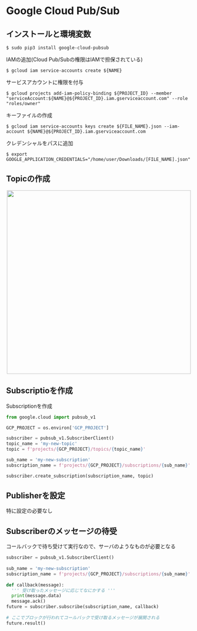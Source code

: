 # Google Cloud Pub/Sub

## インストールと環境変数
```console
$ sudo pip3 install google-cloud-pubsub
```
IAMの追加(Cloud Pub/Subの権限はIAMで担保されている)
```console
$ gcloud iam service-accounts create ${NAME}
```
サービスアカウントに権限を付与
```console
$ gcloud projects add-iam-policy-binding ${PROJECT_ID} --member "serviceAccount:${NAME}@${PROJECT_ID}.iam.gserviceaccount.com" --role "roles/owner"
```
キーファイルの作成
```cosnole
$ gcloud iam service-accounts keys create ${FILE_NAME}.json --iam-account ${NAME}@${PROJECT_ID}.iam.gserviceaccount.com
```
クレデンシャルをパスに追加
```console
$ export GOOGLE_APPLICATION_CREDENTIALS="/home/user/Downloads/[FILE_NAME].json"
```

## Topicの作成
<div align="center">
  <img width="500px" src="https://www.dropbox.com/s/v898liwfcbj8fbk/%E3%82%B9%E3%82%AF%E3%83%AA%E3%83%BC%E3%83%B3%E3%82%B7%E3%83%A7%E3%83%83%E3%83%88%202018-06-20%2004.40.32.png">
</div>

## Subscriptioを作成
Subscriptionを作成
```python
from google.cloud import pubsub_v1

GCP_PROJECT = os.environ['GCP_PROJECT']

subscriber = pubsub_v1.SubscriberClient()
topic_name = 'my-new-topic'
topic = f'projects/{GCP_PROJECT}/topics/{topic_name}'

sub_name = 'my-new-subscription'
subscription_name = f'projects/{GCP_PROJECT}/subscriptions/{sub_name}'

subscriber.create_subscription(subscription_name, topic)
```

## Publisherを設定
特に設定の必要なし

## Subscriberのメッセージの待受
コールバックで待ち受けて実行なので、サーバのようなものが必要となる  
```python
subscriber = pubsub_v1.SubscriberClient()
  
sub_name = 'my-new-subscription'
subscription_name = f'projects/{GCP_PROJECT}/subscriptions/{sub_name}'
  
def callback(message):
  ''' 受け取ったメッセージに応じてなにかする '''
  print(message.data)
  message.ack()
future = subscriber.subscribe(subscription_name, callback)
  
# ここでブロックが行われてコールバックで受け取るメッセージが展開される
future.result()
```
